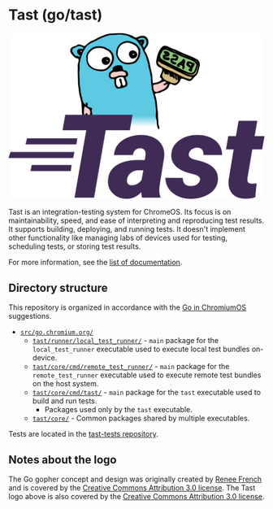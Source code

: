 # Tast (go/tast)

![Tast logo with Go gopher with green rubber 'PASS' stamp](docs/logo_512.png)

Tast is an integration-testing system for ChromeOS. Its focus is on
maintainability, speed, and ease of interpreting and reproducing test results.
It supports building, deploying, and running tests. It doesn't implement other
functionality like managing labs of devices used for testing, scheduling tests,
or storing test results.

For more information, see the [list of documentation](docs/README.md).

## Directory structure

This repository is organized in accordance with the [Go in ChromiumOS]
suggestions.

*   [`src/go.chromium.org/`](src/go.chromium.org/)
    *   [`tast/runner/local_test_runner/`](src/go.chromium.org/tast/runner/local_test_runner) -
        `main` package for the `local_test_runner` executable used to execute
        local test bundles on-device.
    *   [`tast/core/cmd/remote_test_runner/`](src/go.chromium.org/tast/core/cmd/remote_test_runner) -
        `main` package for the `remote_test_runner` executable used to execute
        remote test bundles on the host system.
    *   [`tast/core/cmd/tast/`](src/go.chromium.org/tast/core/cmd/tast/) - `main` package for the `tast`
        executable used to build and run tests.
        *   Packages used only by the `tast` executable.
    *   [`tast/core/`](src/go.chromium.org/tast/core/) - Common packages shared by multiple
        executables.

Tests are located in the [tast-tests repository].

[Go in ChromiumOS]: http://www.chromium.org/chromium-os/developer-guide/go-in-chromium-os
[tast-tests repository]: https://chromium.googlesource.com/chromiumos/platform/tast-tests/

## Notes about the logo

The Go gopher concept and design was originally created by [Renee French] and is
covered by the [Creative Commons Attribution 3.0 license]. The Tast logo above
is also covered by the [Creative Commons Attribution 3.0 license].

[Renee French]: https://reneefrench.blogspot.com/
[Creative Commons Attribution 3.0 license]: https://creativecommons.org/licenses/by/3.0/
